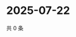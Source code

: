 # 2025-07-22

共 0 条

<!-- BEGIN ZHIHUVIDEO -->
<!-- 最后更新时间 Tue Jul 22 2025 04:13:31 GMT+0800 (China Standard Time) -->

<!-- END ZHIHUVIDEO -->
